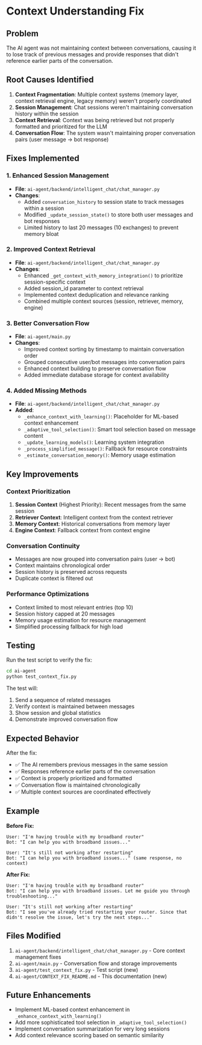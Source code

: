 # Context Understanding Fix

## Problem
The AI agent was not maintaining context between conversations, causing it to lose track of previous messages and provide responses that didn't reference earlier parts of the conversation.

## Root Causes Identified

1. **Context Fragmentation**: Multiple context systems (memory layer, context retrieval engine, legacy memory) weren't properly coordinated
2. **Session Management**: Chat sessions weren't maintaining conversation history within the session
3. **Context Retrieval**: Context was being retrieved but not properly formatted and prioritized for the LLM
4. **Conversation Flow**: The system wasn't maintaining proper conversation pairs (user message → bot response)

## Fixes Implemented

### 1. Enhanced Session Management
- **File**: `ai-agent/backend/intelligent_chat/chat_manager.py`
- **Changes**:
  - Added `conversation_history` to session state to track messages within a session
  - Modified `_update_session_state()` to store both user messages and bot responses
  - Limited history to last 20 messages (10 exchanges) to prevent memory bloat

### 2. Improved Context Retrieval
- **File**: `ai-agent/backend/intelligent_chat/chat_manager.py`
- **Changes**:
  - Enhanced `_get_context_with_memory_integration()` to prioritize session-specific context
  - Added session_id parameter to context retrieval
  - Implemented context deduplication and relevance ranking
  - Combined multiple context sources (session, retriever, memory, engine)

### 3. Better Conversation Flow
- **File**: `ai-agent/main.py`
- **Changes**:
  - Improved context sorting by timestamp to maintain conversation order
  - Grouped consecutive user/bot messages into conversation pairs
  - Enhanced context building to preserve conversation flow
  - Added immediate database storage for context availability

### 4. Added Missing Methods
- **File**: `ai-agent/backend/intelligent_chat/chat_manager.py`
- **Added**:
  - `_enhance_context_with_learning()`: Placeholder for ML-based context enhancement
  - `_adaptive_tool_selection()`: Smart tool selection based on message content
  - `_update_learning_models()`: Learning system integration
  - `_process_simplified_message()`: Fallback for resource constraints
  - `_estimate_conversation_memory()`: Memory usage estimation

## Key Improvements

### Context Prioritization
1. **Session Context** (Highest Priority): Recent messages from the same session
2. **Retriever Context**: Intelligent context from the context retriever
3. **Memory Context**: Historical conversations from memory layer
4. **Engine Context**: Fallback context from context engine

### Conversation Continuity
- Messages are now grouped into conversation pairs (user → bot)
- Context maintains chronological order
- Session history is preserved across requests
- Duplicate context is filtered out

### Performance Optimizations
- Context limited to most relevant entries (top 10)
- Session history capped at 20 messages
- Memory usage estimation for resource management
- Simplified processing fallback for high load

## Testing

Run the test script to verify the fix:

```bash
cd ai-agent
python test_context_fix.py
```

The test will:
1. Send a sequence of related messages
2. Verify context is maintained between messages
3. Show session and global statistics
4. Demonstrate improved conversation flow

## Expected Behavior

After the fix:
- ✅ The AI remembers previous messages in the same session
- ✅ Responses reference earlier parts of the conversation
- ✅ Context is properly prioritized and formatted
- ✅ Conversation flow is maintained chronologically
- ✅ Multiple context sources are coordinated effectively

## Example

**Before Fix:**
```
User: "I'm having trouble with my broadband router"
Bot: "I can help you with broadband issues..."

User: "It's still not working after restarting"
Bot: "I can help you with broadband issues..." (same response, no context)
```

**After Fix:**
```
User: "I'm having trouble with my broadband router"
Bot: "I can help you with broadband issues. Let me guide you through troubleshooting..."

User: "It's still not working after restarting"
Bot: "I see you've already tried restarting your router. Since that didn't resolve the issue, let's try the next steps..."
```

## Files Modified

1. `ai-agent/backend/intelligent_chat/chat_manager.py` - Core context management fixes
2. `ai-agent/main.py` - Conversation flow and storage improvements
3. `ai-agent/test_context_fix.py` - Test script (new)
4. `ai-agent/CONTEXT_FIX_README.md` - This documentation (new)

## Future Enhancements

- Implement ML-based context enhancement in `_enhance_context_with_learning()`
- Add more sophisticated tool selection in `_adaptive_tool_selection()`
- Implement conversation summarization for very long sessions
- Add context relevance scoring based on semantic similarity